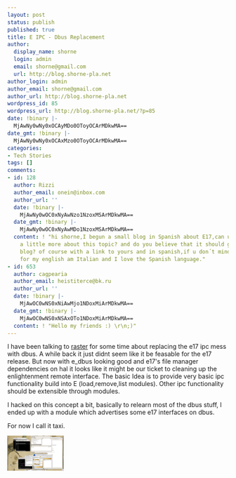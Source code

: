 ```yaml
---
layout: post
status: publish
published: true
title: E IPC - Dbus Replacement
author:
  display_name: shorne
  login: admin
  email: shorne@gmail.com
  url: http://blog.shorne-pla.net
author_login: admin
author_email: shorne@gmail.com
author_url: http://blog.shorne-pla.net
wordpress_id: 85
wordpress_url: http://blog.shorne-pla.net/?p=85
date: !binary |-
  MjAwNy0wNy0xOCAyMDo0OToyOCArMDkwMA==
date_gmt: !binary |-
  MjAwNy0wNy0xOCAxMzo0OToyOCArMDkwMA==
categories:
- Tech Stories
tags: []
comments:
- id: 128
  author: Rizzi
  author_email: onein@inbox.com
  author_url: ''
  date: !binary |-
    MjAwNy0wOC0xNyAwNzo1NzoxMSArMDkwMA==
  date_gmt: !binary |-
    MjAwNy0wOC0xNyAwMDo1NzoxMSArMDkwMA==
  content: ! "hi shorne,I begun a small blog in Spanish about E17,can u speak here
    a little more about this topic? and do you believe that it should give it in my
    blog? of course with a link to yours and in spanish,if u don´t mind.thanks!\r\nsorry
    for my english am Italian and I love the Spanish language."
- id: 653
  author: cagpearia
  author_email: heistiterce@bk.ru
  author_url: ''
  date: !binary |-
    MjAwOC0wNS0xNiAwMjo1NDoxMiArMDkwMA==
  date_gmt: !binary |-
    MjAwOC0wNS0xNSAxOTo1NDoxMiArMDkwMA==
  content: ! "Hello my friends :) \r\n;)"
---
```

<p>I have been talking to <a href="http://www.rasterman.com">raster</a> for some time about replacing the e17 ipc mess with dbus.  A while back it just didnt seem like it be feasable for the e17 release. But now with e_dbus looking good and e17's file manager dependencies on hal it looks like it might be our ticket to cleaning up the enlightenment remote interface.  The basic Idea is to provide very basic ipc functionality build into E (load,remove,list modules).  Other ipc functionality should be extensible through modules.</p>
<p>I hacked on this concept a bit, basically to relearn most of the dbus stuff, I ended  up with a module which advertises some e17 interfaces on dbus.</p>
<p>For now I call it taxi.</p>
<p><a href="/content/2007/07/dbus-01.png" title="Screener"><img src="/content/2007/07/dbus-01.thumbnail.png" alt="Screener" /></a></p>
